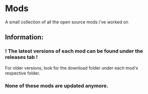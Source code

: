 # Mods
A small collection of all the open source mods i've worked on

## Information:

### ! The latest versions of each mod can be found under the releases tab !
For older versions, look for the download folder under each mod's respective folder.

### None of these mods are updated anymore.


